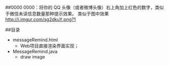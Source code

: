 ﻿
##0000
0000：将你的 QQ 头像（或者微博头像）右上角加上红色的数字，类似于微信未读信息数量那种提示效果。
类似于图中效果 http://i.imgur.com/sg2dkuY.png?1

##目录

* messageRemind.html
    * Web项目直接渲染界面实现；
* MessageRemind.java
    * draw image
  


